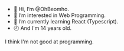- 👋 Hi, I’m @OhBeomho.
- 👀 I’m interested in Web Programming.
- 🌱 I’m currently learning React (Typescript).
- 🕘 And I'm 14 years old.

I think I'm not good at programming.
